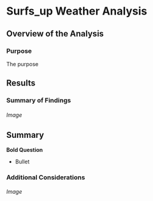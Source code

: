 # Surfs_up Weather Analysis

## Overview of the Analysis 

### Purpose
The purpose

## Results

### Summary of Findings

###### Image
>

## Summary

__Bold Question__

* Bullet

### Additional Considerations

###### Image
>
